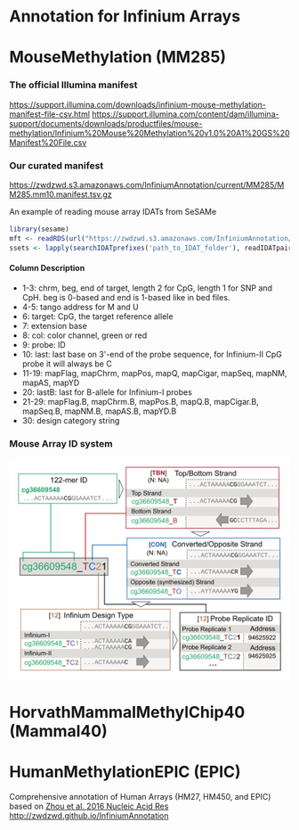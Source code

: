 # Annotation for Infinium Arrays

# MouseMethylation (MM285)
### The official Illumina manifest
https://support.illumina.com/downloads/infinium-mouse-methylation-manifest-file-csv.html
https://support.illumina.com/content/dam/illumina-support/documents/downloads/productfiles/mouse-methylation/Infinium%20Mouse%20Methylation%20v1.0%20A1%20GS%20Manifest%20File.csv

### Our curated manifest
https://zwdzwd.s3.amazonaws.com/InfiniumAnnotation/current/MM285/MM285.mm10.manifest.tsv.gz

An example of reading mouse array IDATs from SeSAMe
```R
library(sesame)
mft <- readRDS(url("https://zwdzwd.s3.amazonaws.com/InfiniumAnnotation/current/MM285/MM285.address.rds"))
ssets <- lapply(searchIDATprefixes('path_to_IDAT_folder'), readIDATpair, manifest=mft$ordering, controls=mft$controls, platform='MM285')
```

#### Column Description
- 1-3: chrm, beg, end of target, length 2 for CpG, length 1 for SNP and CpH. beg is 0-based and end is 1-based like in bed files.
- 4-5: tango address for M and U
- 6: target: CpG, the target reference allele
- 7: extension base
- 8: col: color channel, green or red
- 9: probe: ID
- 10: last: last base on 3'-end of the probe sequence, for Infinium-II CpG probe it will always be C
- 11-19: mapFlag, mapChrm, mapPos, mapQ, mapCigar, mapSeq, mapNM, mapAS, mapYD
- 20: lastB: last for B-allele for Infinium-I probes
- 21-29: mapFlag.B, mapChrm.B, mapPos.B, mapQ.B, mapCigar.B, mapSeq.B, mapNM.B, mapAS.B, mapYD.B
- 30: design category string

### Mouse Array ID system

<img src="20210110_mouse_array_ID.png" alt="" width="660">

# HorvathMammalMethylChip40 (Mammal40)

# HumanMethylationEPIC (EPIC)
Comprehensive annotation of Human Arrays (HM27, HM450, and EPIC) based on [Zhou et al. 2016 Nucleic Acid Res](https://academic.oup.com/nar/article/45/4/e22/2290930)
http://zwdzwd.github.io/InfiniumAnnotation
